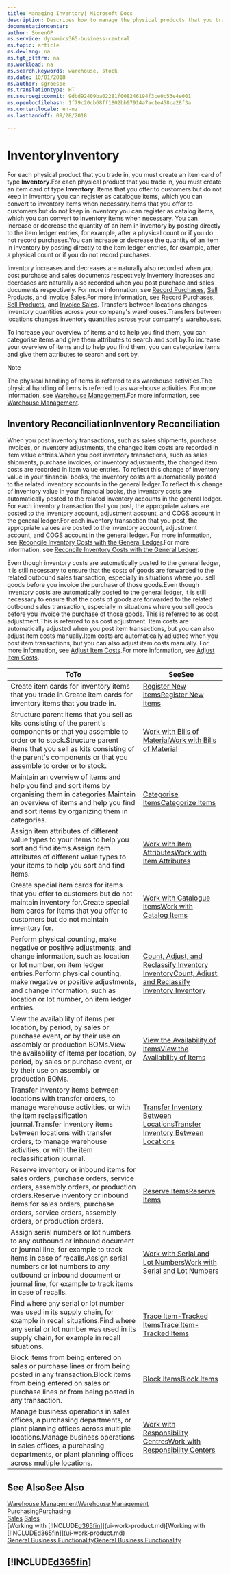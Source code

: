 ```yaml
---
title: Managing Inventory| Microsoft Docs
description: Describes how to manage the physical products that you trade in, for example, handling the stock in your warehouse.
documentationcenter: 
author: SorenGP
ms.service: dynamics365-business-central
ms.topic: article
ms.devlang: na
ms.tgt_pltfrm: na
ms.workload: na
ms.search.keywords: warehouse, stock
ms.date: 10/01/2018
ms.author: sgroespe
ms.translationtype: HT
ms.sourcegitcommit: 9dbd92409ba02281f008246194f3ce0c53e4e001
ms.openlocfilehash: 1f79c20cb68ff1802bb97914a7ac1e458ca28f3a
ms.contentlocale: en-nz
ms.lasthandoff: 09/28/2018

---
```


# <a name="inventory"></a><span data-ttu-id="33695-103">Inventory</span><span class="sxs-lookup"><span data-stu-id="33695-103">Inventory</span></span>
<span data-ttu-id="33695-104">For each physical product that you trade in, you must create an item card of type **Inventory**.</span><span class="sxs-lookup"><span data-stu-id="33695-104">For each physical product that you trade in, you must create an item card of type **Inventory**.</span></span> <span data-ttu-id="33695-105">Items that you offer to customers but do not keep in inventory you can register as catalogue items, which you can convert to inventory items when necessary.</span><span class="sxs-lookup"><span data-stu-id="33695-105">Items that you offer to customers but do not keep in inventory you can register as catalog items, which you can convert to inventory items when necessary.</span></span> <span data-ttu-id="33695-106">You can increase or decrease the quantity of an item in inventory by posting directly to the item ledger entries, for example, after a physical count or if you do not record purchases.</span><span class="sxs-lookup"><span data-stu-id="33695-106">You can increase or decrease the quantity of an item in inventory by posting directly to the item ledger entries, for example, after a physical count or if you do not record purchases.</span></span>

<span data-ttu-id="33695-107">Inventory increases and decreases are naturally also recorded when you post purchase and sales documents respectively.</span><span class="sxs-lookup"><span data-stu-id="33695-107">Inventory increases and decreases are naturally also recorded when you post purchase and sales documents respectively.</span></span> <span data-ttu-id="33695-108">For more information, see [Record Purchases](purchasing-how-record-purchases.md), [Sell Products](sales-how-sell-products.md), and [Invoice Sales](sales-how-invoice-sales.md).</span><span class="sxs-lookup"><span data-stu-id="33695-108">For more information, see [Record Purchases](purchasing-how-record-purchases.md), [Sell Products](sales-how-sell-products.md), and [Invoice Sales](sales-how-invoice-sales.md).</span></span> <span data-ttu-id="33695-109">Transfers between locations changes inventory quantities across your company's warehouses.</span><span class="sxs-lookup"><span data-stu-id="33695-109">Transfers between locations changes inventory quantities across your company's warehouses.</span></span>   

<span data-ttu-id="33695-110">To increase your overview of items and to help you find them, you can categorise items and give them attributes to search and sort by.</span><span class="sxs-lookup"><span data-stu-id="33695-110">To increase your overview of items and to help you find them, you can categorize items and give them attributes to search and sort by.</span></span>

> [!NOTE]
> <span data-ttu-id="33695-111">The physical handling of items is referred to as warehouse activities.</span><span class="sxs-lookup"><span data-stu-id="33695-111">The physical handling of items is referred to as warehouse activities.</span></span> <span data-ttu-id="33695-112">For more information, see [Warehouse Management](warehouse-manage-warehouse.md).</span><span class="sxs-lookup"><span data-stu-id="33695-112">For more information, see [Warehouse Management](warehouse-manage-warehouse.md).</span></span>

## <a name="inventory-reconciliation"></a><span data-ttu-id="33695-113">Inventory Reconciliation</span><span class="sxs-lookup"><span data-stu-id="33695-113">Inventory Reconciliation</span></span>
<span data-ttu-id="33695-114">When you post inventory transactions, such as sales shipments, purchase invoices, or inventory adjustments, the changed item costs are recorded in item value entries.</span><span class="sxs-lookup"><span data-stu-id="33695-114">When you post inventory transactions, such as sales shipments, purchase invoices, or inventory adjustments, the changed item costs are recorded in item value entries.</span></span> <span data-ttu-id="33695-115">To reflect this change of inventory value in your financial books, the inventory costs are automatically posted to the related inventory accounts in the general ledger.</span><span class="sxs-lookup"><span data-stu-id="33695-115">To reflect this change of inventory value in your financial books, the inventory costs are automatically posted to the related inventory accounts in the general ledger.</span></span> <span data-ttu-id="33695-116">For each inventory transaction that you post, the appropriate values are posted to the inventory account, adjustment account, and COGS account in the general ledger.</span><span class="sxs-lookup"><span data-stu-id="33695-116">For each inventory transaction that you post, the appropriate values are posted to the inventory account, adjustment account, and COGS account in the general ledger.</span></span> <span data-ttu-id="33695-117">For more information, see [Reconcile Inventory Costs with the General Ledger](finance-how-to-post-inventory-costs-to-the-general-ledger.md).</span><span class="sxs-lookup"><span data-stu-id="33695-117">For more information, see [Reconcile Inventory Costs with the General Ledger](finance-how-to-post-inventory-costs-to-the-general-ledger.md).</span></span>

<span data-ttu-id="33695-118">Even though inventory costs are automatically posted to the general ledger, it is still necessary to ensure that the costs of goods are forwarded to the related outbound sales transaction, especially in situations where you sell goods before you invoice the purchase of those goods.</span><span class="sxs-lookup"><span data-stu-id="33695-118">Even though inventory costs are automatically posted to the general ledger, it is still necessary to ensure that the costs of goods are forwarded to the related outbound sales transaction, especially in situations where you sell goods before you invoice the purchase of those goods.</span></span> <span data-ttu-id="33695-119">This is referred to as cost adjustment.</span><span class="sxs-lookup"><span data-stu-id="33695-119">This is referred to as cost adjustment.</span></span> <span data-ttu-id="33695-120">Item costs are automatically adjusted when you post item transactions, but you can also adjust item costs manually.</span><span class="sxs-lookup"><span data-stu-id="33695-120">Item costs are automatically adjusted when you post item transactions, but you can also adjust item costs manually.</span></span> <span data-ttu-id="33695-121">For more information, see [Adjust Item Costs](inventory-how-adjust-item-costs.md).</span><span class="sxs-lookup"><span data-stu-id="33695-121">For more information, see [Adjust Item Costs](inventory-how-adjust-item-costs.md).</span></span>

|<span data-ttu-id="33695-122">To</span><span class="sxs-lookup"><span data-stu-id="33695-122">To</span></span> |<span data-ttu-id="33695-123">See</span><span class="sxs-lookup"><span data-stu-id="33695-123">See</span></span> |
|---|----|
|<span data-ttu-id="33695-124">Create item cards for inventory items that you trade in.</span><span class="sxs-lookup"><span data-stu-id="33695-124">Create item cards for inventory items that you trade in.</span></span>|[<span data-ttu-id="33695-125">Register New Items</span><span class="sxs-lookup"><span data-stu-id="33695-125">Register New Items</span></span>](inventory-how-register-new-items.md)|
|<span data-ttu-id="33695-126">Structure parent items that you sell as kits consisting of the parent's components or that you assemble to order or to stock.</span><span class="sxs-lookup"><span data-stu-id="33695-126">Structure parent items that you sell as kits consisting of the parent's components or that you assemble to order or to stock.</span></span>|[<span data-ttu-id="33695-127">Work with Bills of Material</span><span class="sxs-lookup"><span data-stu-id="33695-127">Work with Bills of Material</span></span>](inventory-how-work-BOMs.md)|
|<span data-ttu-id="33695-128">Maintain an overview of items and help you find and sort items by organising them in categories.</span><span class="sxs-lookup"><span data-stu-id="33695-128">Maintain an overview of items and help you find and sort items by organizing them in categories.</span></span>|[<span data-ttu-id="33695-129">Categorise Items</span><span class="sxs-lookup"><span data-stu-id="33695-129">Categorize Items</span></span>](inventory-how-categorize-items.md)|
|<span data-ttu-id="33695-130">Assign item attributes of different value types to your items to help you sort and find items.</span><span class="sxs-lookup"><span data-stu-id="33695-130">Assign item attributes of different value types to your items to help you sort and find items.</span></span>|[<span data-ttu-id="33695-131">Work with Item Attributes</span><span class="sxs-lookup"><span data-stu-id="33695-131">Work with Item Attributes</span></span>](inventory-how-work-item-attributes.md)|
|<span data-ttu-id="33695-132">Create special item cards for items that you offer to customers but do not maintain inventory for.</span><span class="sxs-lookup"><span data-stu-id="33695-132">Create special item cards for items that you offer to customers but do not maintain inventory for.</span></span>|[<span data-ttu-id="33695-133">Work with Catalogue Items</span><span class="sxs-lookup"><span data-stu-id="33695-133">Work with Catalog Items</span></span>](inventory-how-work-nonstock-items.md)|
|<span data-ttu-id="33695-134">Perform physical counting, make negative or positive adjustments, and change information, such as location or lot number, on item ledger entries.</span><span class="sxs-lookup"><span data-stu-id="33695-134">Perform physical counting, make negative or positive adjustments, and change information, such as location or lot number, on item ledger entries.</span></span>|[<span data-ttu-id="33695-135">Count, Adjust, and Reclassify Inventory Inventory</span><span class="sxs-lookup"><span data-stu-id="33695-135">Count, Adjust, and Reclassify Inventory Inventory</span></span>](inventory-how-count-adjust-reclassify.md)|
|<span data-ttu-id="33695-136">View the availability of items per location, by period, by sales or purchase event, or by their use on assembly or production BOMs.</span><span class="sxs-lookup"><span data-stu-id="33695-136">View the availability of items per location, by period, by sales or purchase event, or by their use on assembly or production BOMs.</span></span>|[<span data-ttu-id="33695-137">View the Availability of Items</span><span class="sxs-lookup"><span data-stu-id="33695-137">View the Availability of Items</span></span>](inventory-how-availability-overview.md)|
|<span data-ttu-id="33695-138">Transfer inventory items between locations with transfer orders, to manage warehouse activities, or with the item reclassification journal.</span><span class="sxs-lookup"><span data-stu-id="33695-138">Transfer inventory items between locations with transfer orders, to manage warehouse activities, or with the item reclassification journal.</span></span>|[<span data-ttu-id="33695-139">Transfer Inventory Between Locations</span><span class="sxs-lookup"><span data-stu-id="33695-139">Transfer Inventory Between Locations</span></span>](inventory-how-transfer-between-locations.md)|
|<span data-ttu-id="33695-140">Reserve inventory or inbound items for sales orders, purchase orders, service orders, assembly orders, or production orders.</span><span class="sxs-lookup"><span data-stu-id="33695-140">Reserve inventory or inbound items for sales orders, purchase orders, service orders, assembly orders, or production orders.</span></span>|[<span data-ttu-id="33695-141">Reserve Items</span><span class="sxs-lookup"><span data-stu-id="33695-141">Reserve Items</span></span>](inventory-how-to-reserve-items.md)|
|<span data-ttu-id="33695-142">Assign serial numbers or lot numbers to any outbound or inbound document or journal line, for example to track items in case of recalls.</span><span class="sxs-lookup"><span data-stu-id="33695-142">Assign serial numbers or lot numbers to any outbound or inbound document or journal line, for example to track items in case of recalls.</span></span>|[<span data-ttu-id="33695-143">Work with Serial and Lot Numbers</span><span class="sxs-lookup"><span data-stu-id="33695-143">Work with Serial and Lot Numbers</span></span>](inventory-how-work-item-tracking.md)|
|<span data-ttu-id="33695-144">Find where any serial or lot number was used in its supply chain, for example in recall situations.</span><span class="sxs-lookup"><span data-stu-id="33695-144">Find where any serial or lot number was used in its supply chain, for example in recall situations.</span></span>|[<span data-ttu-id="33695-145">Trace Item-Tracked Items</span><span class="sxs-lookup"><span data-stu-id="33695-145">Trace Item-Tracked Items</span></span>](inventory-how-to-trace-item-tracked-items.md)|
|<span data-ttu-id="33695-146">Block items from being entered on sales or purchase lines or from being posted in any transaction.</span><span class="sxs-lookup"><span data-stu-id="33695-146">Block items from being entered on sales or purchase lines or from being posted in any transaction.</span></span>|[<span data-ttu-id="33695-147">Block Items</span><span class="sxs-lookup"><span data-stu-id="33695-147">Block Items</span></span>](inventory-how-block-items.md)|
|<span data-ttu-id="33695-148">Manage business operations in sales offices, a purchasing departments, or plant planning offices across multiple locations.</span><span class="sxs-lookup"><span data-stu-id="33695-148">Manage business operations in sales offices, a purchasing departments, or plant planning offices across multiple locations.</span></span>|[<span data-ttu-id="33695-149">Work with Responsibility Centres</span><span class="sxs-lookup"><span data-stu-id="33695-149">Work with Responsibility Centers</span></span>](inventory-responsibility-centers.md)|

## <a name="see-also"></a><span data-ttu-id="33695-150">See Also</span><span class="sxs-lookup"><span data-stu-id="33695-150">See Also</span></span>  
[<span data-ttu-id="33695-151">Warehouse Management</span><span class="sxs-lookup"><span data-stu-id="33695-151">Warehouse Management</span></span>](warehouse-manage-warehouse.md)  
[<span data-ttu-id="33695-152">Purchasing</span><span class="sxs-lookup"><span data-stu-id="33695-152">Purchasing</span></span>](purchasing-manage-purchasing.md)  
<span data-ttu-id="33695-153">[Sales](sales-manage-sales.md)  </span><span class="sxs-lookup"><span data-stu-id="33695-153">[Sales](sales-manage-sales.md)  </span></span>  
<span data-ttu-id="33695-154">[Working with [!INCLUDE[d365fin](includes/d365fin_md.md)]](ui-work-product.md)</span><span class="sxs-lookup"><span data-stu-id="33695-154">[Working with [!INCLUDE[d365fin](includes/d365fin_md.md)]](ui-work-product.md)</span></span>  
[<span data-ttu-id="33695-155">General Business Functionality</span><span class="sxs-lookup"><span data-stu-id="33695-155">General Business Functionality</span></span>](ui-across-business-areas.md)

## [!INCLUDE[d365fin](includes/free_trial_md.md)]  

